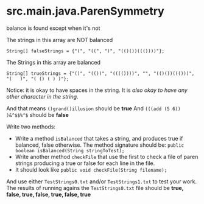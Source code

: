 # src.main.java.ParenSymmetry
balance is found except when it's not

The strings in this array are NOT balanced

`String[] falseStrings = {"(", "((", ")", "(()())((())))"};`

The Strings in this array are balanced

`String[] trueStrings = {"()", "(())", "(((())))", "", "(()())((()))", "(   )", "( () ( ) )"};`

Notice: it is okay to have spaces in the string. It is _also okay to have any other character in the string._

And that means `()grand()illusion` should be __true__
And `(((add (5 6)) )&^$$%^$` should be __false__

Write two methods:
- Write a method `isBalanced` that takes a string, and produces true if balanced, false otherwise. 
The method signature should be: `public boolean isBalanced(String stringToTest);`
- Write another method `checkFile` that use the first to check a file of paren strings producing a true or false for each line in the file. 
- It should look like `public void checkFile(String filename);`

And use either `TestStrings0.txt` and/or `TestStrings1.txt` to test your work.
The results of running agains the `TestStrings0.txt` file should be
__true, false, true, false, true, false, true__